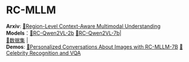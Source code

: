 # RC-MLLM
**Arxiv**: [📑Region-Level Context-Aware Multimodal Understanding](https://arxiv.org/abs/2508.12263)  
**Models**：[🤗RC-Qwen2VL-2b](https://huggingface.co/weihongliang/RC-Qwen2VL-2b/blob/main/README.md) [🤗RC-Qwen2VL-7b](https://huggingface.co/weihongliang/RC-Qwen2VL-7b/blob/main/README.md)|  
[📁数据集](https://huggingface.co/your-model-name) |  
**Demos**:
[🚀Personalized Conversations About Images with RC-MLLM-7B](https://huggingface.co/spaces/weihongliang/Personalized-VQA) 
[🚀Celebrity Recognition and VQA](https://huggingface.co/spaces/weihongliang/RCMLLM)
